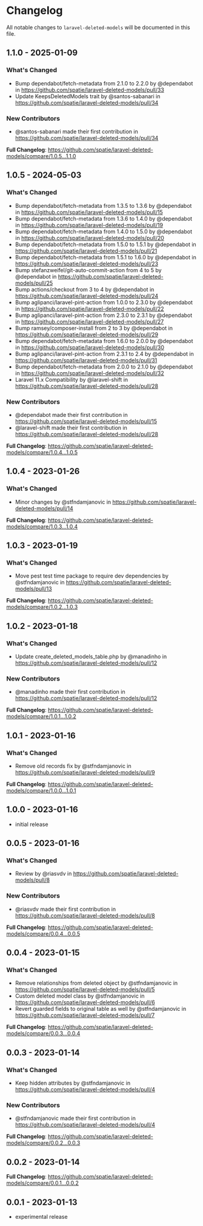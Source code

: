 # Changelog

All notable changes to `laravel-deleted-models` will be documented in this file.

## 1.1.0 - 2025-01-09

### What's Changed

* Bump dependabot/fetch-metadata from 2.1.0 to 2.2.0 by @dependabot in https://github.com/spatie/laravel-deleted-models/pull/33
* Update KeepsDeletedModels trait by @santos-sabanari in https://github.com/spatie/laravel-deleted-models/pull/34

### New Contributors

* @santos-sabanari made their first contribution in https://github.com/spatie/laravel-deleted-models/pull/34

**Full Changelog**: https://github.com/spatie/laravel-deleted-models/compare/1.0.5...1.1.0

## 1.0.5 - 2024-05-03

### What's Changed

* Bump dependabot/fetch-metadata from 1.3.5 to 1.3.6 by @dependabot in https://github.com/spatie/laravel-deleted-models/pull/15
* Bump dependabot/fetch-metadata from 1.3.6 to 1.4.0 by @dependabot in https://github.com/spatie/laravel-deleted-models/pull/19
* Bump dependabot/fetch-metadata from 1.4.0 to 1.5.0 by @dependabot in https://github.com/spatie/laravel-deleted-models/pull/20
* Bump dependabot/fetch-metadata from 1.5.0 to 1.5.1 by @dependabot in https://github.com/spatie/laravel-deleted-models/pull/21
* Bump dependabot/fetch-metadata from 1.5.1 to 1.6.0 by @dependabot in https://github.com/spatie/laravel-deleted-models/pull/23
* Bump stefanzweifel/git-auto-commit-action from 4 to 5 by @dependabot in https://github.com/spatie/laravel-deleted-models/pull/25
* Bump actions/checkout from 3 to 4 by @dependabot in https://github.com/spatie/laravel-deleted-models/pull/24
* Bump aglipanci/laravel-pint-action from 1.0.0 to 2.3.0 by @dependabot in https://github.com/spatie/laravel-deleted-models/pull/22
* Bump aglipanci/laravel-pint-action from 2.3.0 to 2.3.1 by @dependabot in https://github.com/spatie/laravel-deleted-models/pull/27
* Bump ramsey/composer-install from 2 to 3 by @dependabot in https://github.com/spatie/laravel-deleted-models/pull/29
* Bump dependabot/fetch-metadata from 1.6.0 to 2.0.0 by @dependabot in https://github.com/spatie/laravel-deleted-models/pull/30
* Bump aglipanci/laravel-pint-action from 2.3.1 to 2.4 by @dependabot in https://github.com/spatie/laravel-deleted-models/pull/31
* Bump dependabot/fetch-metadata from 2.0.0 to 2.1.0 by @dependabot in https://github.com/spatie/laravel-deleted-models/pull/32
* Laravel 11.x Compatibility by @laravel-shift in https://github.com/spatie/laravel-deleted-models/pull/28

### New Contributors

* @dependabot made their first contribution in https://github.com/spatie/laravel-deleted-models/pull/15
* @laravel-shift made their first contribution in https://github.com/spatie/laravel-deleted-models/pull/28

**Full Changelog**: https://github.com/spatie/laravel-deleted-models/compare/1.0.4...1.0.5

## 1.0.4 - 2023-01-26

### What's Changed

- Minor changes by @stfndamjanovic in https://github.com/spatie/laravel-deleted-models/pull/14

**Full Changelog**: https://github.com/spatie/laravel-deleted-models/compare/1.0.3...1.0.4

## 1.0.3 - 2023-01-19

### What's Changed

- Move pest test time package to require dev dependencies by @stfndamjanovic in https://github.com/spatie/laravel-deleted-models/pull/13

**Full Changelog**: https://github.com/spatie/laravel-deleted-models/compare/1.0.2...1.0.3

## 1.0.2 - 2023-01-18

### What's Changed

- Update create_deleted_models_table.php by @manadinho in https://github.com/spatie/laravel-deleted-models/pull/12

### New Contributors

- @manadinho made their first contribution in https://github.com/spatie/laravel-deleted-models/pull/12

**Full Changelog**: https://github.com/spatie/laravel-deleted-models/compare/1.0.1...1.0.2

## 1.0.1 - 2023-01-16

### What's Changed

- Remove old records fix by @stfndamjanovic in https://github.com/spatie/laravel-deleted-models/pull/9

**Full Changelog**: https://github.com/spatie/laravel-deleted-models/compare/1.0.0...1.0.1

## 1.0.0 - 2023-01-16

- initial release

## 0.0.5 - 2023-01-16

### What's Changed

- Review by @riasvdv in https://github.com/spatie/laravel-deleted-models/pull/8

### New Contributors

- @riasvdv made their first contribution in https://github.com/spatie/laravel-deleted-models/pull/8

**Full Changelog**: https://github.com/spatie/laravel-deleted-models/compare/0.0.4...0.0.5

## 0.0.4 - 2023-01-15

### What's Changed

- Remove relationships from deleted object by @stfndamjanovic in https://github.com/spatie/laravel-deleted-models/pull/5
- Custom deleted model class by @stfndamjanovic in https://github.com/spatie/laravel-deleted-models/pull/6
- Revert guarded fields to original table as well by @stfndamjanovic in https://github.com/spatie/laravel-deleted-models/pull/7

**Full Changelog**: https://github.com/spatie/laravel-deleted-models/compare/0.0.3...0.0.4

## 0.0.3 - 2023-01-14

### What's Changed

- Keep hidden attributes by @stfndamjanovic in https://github.com/spatie/laravel-deleted-models/pull/4

### New Contributors

- @stfndamjanovic made their first contribution in https://github.com/spatie/laravel-deleted-models/pull/4

**Full Changelog**: https://github.com/spatie/laravel-deleted-models/compare/0.0.2...0.0.3

## 0.0.2 - 2023-01-14

**Full Changelog**: https://github.com/spatie/laravel-deleted-models/compare/0.0.1...0.0.2

## 0.0.1 - 2023-01-13

- experimental release
